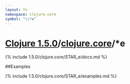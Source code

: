 ```yaml
---
layout: fn
namespace: clojure.core
symbol: "\\*e"
---
```


# [Clojure 1.5.0](../../)/[clojure.core](../)/\*e

{% include 1.5.0/clojure.core/STAR_e/docs.md %}

##Examples

{% include 1.5.0/clojure.core/STAR_e/examples.md %}

